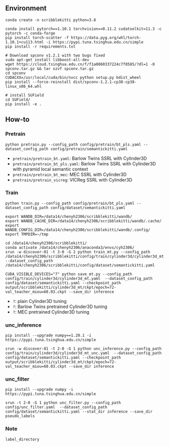 ## Environment

```shell
conda create -n scribblekitti python=3.8

conda install pytorch==1.10.1 torchvision==0.11.2 cudatoolkit=11.3 -c pytorch -c conda-forge
pip install torch-scatter -f https://data.pyg.org/whl/torch-1.10.1+cu113.html -i https://pypi.tuna.tsinghua.edu.cn/simple
pip install -r requirements.txt

# Download spconv v1.2.1 with two bugs fixed
sudo apt-get install libboost-all-dev
wget https://cloud.tsinghua.edu.cn/f/f1a0860337224c7f8585/?dl=1 -O spconv.tar.gz && tar xzvf spconv.tar.gz
cd spconv
CUDACXX=/usr/local/cuda/bin/nvcc python setup.py bdist_wheel
pip install --force-reinstall dist/spconv-1.2.1-cp38-cp38-linux_x86_64.whl

# install SUField
cd SUField/
pip install -e . 
```

## How-to

### Pretrain

```shell
python pretrain.py --config_path config/pretrain/bt_pls.yaml --dataset_config_path config/pretrain/semantickitti.yaml
```

* `pretrain/pretrain_bt.yaml`: Barlow Twins SSRL with Cylinder3D
* `pretrain/pretrain_bt_pls.yaml`: Barlow Twins SSRL with Cylinder3D with pyramid local semantic context 
* `pretrain/pretrain_bt_mec`: MEC SSRL with Cylinder3D
* `pretrain/pretrain_vicreg`: VICReg SSRL with Cylinder3D

### Train

```shell
python train.py --config_path config/pretrain/bt_pls.yaml --dataset_config_path config/dataset/semantickitti.yaml

export WANDB_DIR=/data14/chenyh2306/scribblekitti/wandb/
export WANDB_CACHE_DIR=/data14/chenyh2306/scribblekitti/wandb/.cache/
export WANDB_CONFIG_DIR=/data14/chenyh2306/scribblekitti/wandb/.config/
export TMPDIR=~/tmp

cd /data14/chenyh2306/scribblekitti/
conda activate /data14/chenyh2306/anaconda3/envs/cyh2306/
srun -w discover-01 -t 3-0 -G 2 python train_mt.py --config_path /data14/chenyh2306/scribblekitti/config/train/cylinder3d/cylinder3d_mt.yaml --dataset_config_path /data14/chenyh2306/scribblekitti/config/dataset/semantickitti.yaml

CUDA_VISIBLE_DEVICES="7" python save_mt.py --config_path config/train/cylinder3d/cylinder3d_mt.yaml  --dataset_config_path config/dataset/semantickitti.yaml --checkpoint_path output/scribblekitti/cylinder3d_mt/ckpt/epoch=72-val_teacher_miou=60.03.ckpt --save_dir inference
```
* `?`: plain Cylinder3D tuning
* `?`: Barlow Twins pretrained Cylinder3D tuning
* `?`: MEC pretrained Cylinder3D tuning

### unc_inference
```shell
pip install --upgrade numpy==1.20.1 -i https://pypi.tuna.tsinghua.edu.cn/simple

srun -w discover-01 -t 2-0 -G 1 python unc_inference.py --config_path config/train/cylinder3d/cylinder3d_mt_unc.yaml  --dataset_config_path config/dataset/semantickitti.yaml --checkpoint_path output/scribblekitti/cylinder3d_mt/ckpt/epoch=72-val_teacher_miou=60.03.ckpt --save_dir inference

```
### unc_filter
```shell
pip install --upgrade numpy -i https://pypi.tuna.tsinghua.edu.cn/simple

srun -t 2-0 -G 1 python unc_filter.py --config_path config/unc_filter.yaml  --dataset_config_path config/dataset/semantickitti.yaml --stat_dir inference --save_dir pseudo_labels
```

### Note

`label_directory`